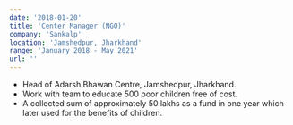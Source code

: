 ```yaml
---
date: '2018-01-20'
title: 'Center Manager (NGO)'
company: 'Sankalp'
location: 'Jamshedpur, Jharkhand'
range: 'January 2018 - May 2021'
url: ''
---
```


- Head of Adarsh Bhawan Centre, Jamshedpur, Jharkhand.
- Work with team to educate 500 poor children free of cost.
- A collected sum of approximately 50 lakhs as a fund in one year which later used for the benefits of children.
